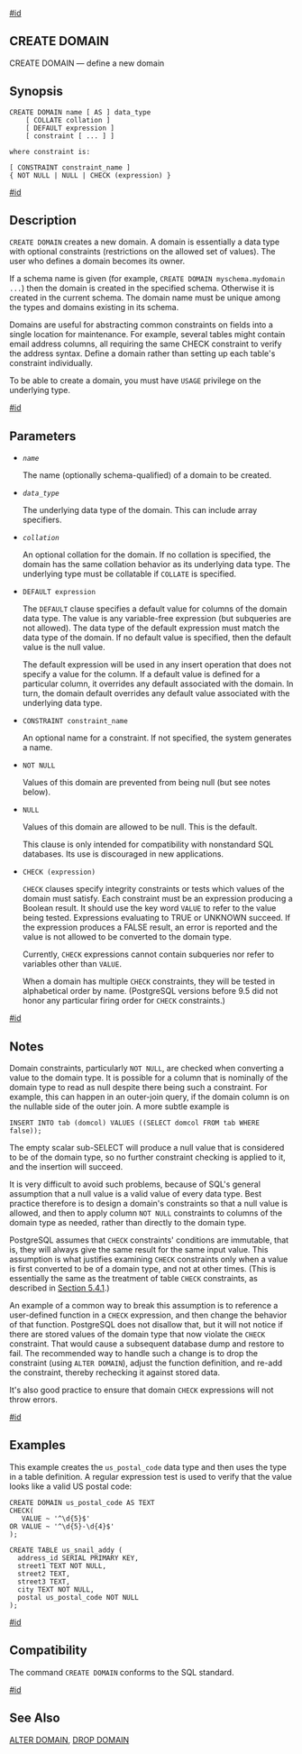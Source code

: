 [#id](#SQL-CREATEDOMAIN)

## CREATE DOMAIN

CREATE DOMAIN — define a new domain

## Synopsis

```
CREATE DOMAIN name [ AS ] data_type
    [ COLLATE collation ]
    [ DEFAULT expression ]
    [ constraint [ ... ] ]

where constraint is:

[ CONSTRAINT constraint_name ]
{ NOT NULL | NULL | CHECK (expression) }
```

[#id](#id-1.9.3.62.5)

## Description

`CREATE DOMAIN` creates a new domain. A domain is essentially a data type with optional constraints (restrictions on the allowed set of values). The user who defines a domain becomes its owner.

If a schema name is given (for example, `CREATE DOMAIN myschema.mydomain ...`) then the domain is created in the specified schema. Otherwise it is created in the current schema. The domain name must be unique among the types and domains existing in its schema.

Domains are useful for abstracting common constraints on fields into a single location for maintenance. For example, several tables might contain email address columns, all requiring the same CHECK constraint to verify the address syntax. Define a domain rather than setting up each table's constraint individually.

To be able to create a domain, you must have `USAGE` privilege on the underlying type.

[#id](#id-1.9.3.62.6)

## Parameters

- _`name`_

  The name (optionally schema-qualified) of a domain to be created.

- _`data_type`_

  The underlying data type of the domain. This can include array specifiers.

- _`collation`_

  An optional collation for the domain. If no collation is specified, the domain has the same collation behavior as its underlying data type. The underlying type must be collatable if `COLLATE` is specified.

- `DEFAULT expression`

  The `DEFAULT` clause specifies a default value for columns of the domain data type. The value is any variable-free expression (but subqueries are not allowed). The data type of the default expression must match the data type of the domain. If no default value is specified, then the default value is the null value.

  The default expression will be used in any insert operation that does not specify a value for the column. If a default value is defined for a particular column, it overrides any default associated with the domain. In turn, the domain default overrides any default value associated with the underlying data type.

- `CONSTRAINT constraint_name`

  An optional name for a constraint. If not specified, the system generates a name.

- `NOT NULL`

  Values of this domain are prevented from being null (but see notes below).

- `NULL`

  Values of this domain are allowed to be null. This is the default.

  This clause is only intended for compatibility with nonstandard SQL databases. Its use is discouraged in new applications.

- `CHECK (expression)`

  `CHECK` clauses specify integrity constraints or tests which values of the domain must satisfy. Each constraint must be an expression producing a Boolean result. It should use the key word `VALUE` to refer to the value being tested. Expressions evaluating to TRUE or UNKNOWN succeed. If the expression produces a FALSE result, an error is reported and the value is not allowed to be converted to the domain type.

  Currently, `CHECK` expressions cannot contain subqueries nor refer to variables other than `VALUE`.

  When a domain has multiple `CHECK` constraints, they will be tested in alphabetical order by name. (PostgreSQL versions before 9.5 did not honor any particular firing order for `CHECK` constraints.)

[#id](#id-1.9.3.62.7)

## Notes

Domain constraints, particularly `NOT NULL`, are checked when converting a value to the domain type. It is possible for a column that is nominally of the domain type to read as null despite there being such a constraint. For example, this can happen in an outer-join query, if the domain column is on the nullable side of the outer join. A more subtle example is

```
INSERT INTO tab (domcol) VALUES ((SELECT domcol FROM tab WHERE false));
```

The empty scalar sub-SELECT will produce a null value that is considered to be of the domain type, so no further constraint checking is applied to it, and the insertion will succeed.

It is very difficult to avoid such problems, because of SQL's general assumption that a null value is a valid value of every data type. Best practice therefore is to design a domain's constraints so that a null value is allowed, and then to apply column `NOT NULL` constraints to columns of the domain type as needed, rather than directly to the domain type.

PostgreSQL assumes that `CHECK` constraints' conditions are immutable, that is, they will always give the same result for the same input value. This assumption is what justifies examining `CHECK` constraints only when a value is first converted to be of a domain type, and not at other times. (This is essentially the same as the treatment of table `CHECK` constraints, as described in [Section 5.4.1](ddl-constraints#DDL-CONSTRAINTS-CHECK-CONSTRAINTS).)

An example of a common way to break this assumption is to reference a user-defined function in a `CHECK` expression, and then change the behavior of that function. PostgreSQL does not disallow that, but it will not notice if there are stored values of the domain type that now violate the `CHECK` constraint. That would cause a subsequent database dump and restore to fail. The recommended way to handle such a change is to drop the constraint (using `ALTER DOMAIN`), adjust the function definition, and re-add the constraint, thereby rechecking it against stored data.

It's also good practice to ensure that domain `CHECK` expressions will not throw errors.

[#id](#id-1.9.3.62.8)

## Examples

This example creates the `us_postal_code` data type and then uses the type in a table definition. A regular expression test is used to verify that the value looks like a valid US postal code:

```
CREATE DOMAIN us_postal_code AS TEXT
CHECK(
   VALUE ~ '^\d{5}$'
OR VALUE ~ '^\d{5}-\d{4}$'
);

CREATE TABLE us_snail_addy (
  address_id SERIAL PRIMARY KEY,
  street1 TEXT NOT NULL,
  street2 TEXT,
  street3 TEXT,
  city TEXT NOT NULL,
  postal us_postal_code NOT NULL
);
```

[#id](#SQL-CREATEDOMAIN-COMPATIBILITY)

## Compatibility

The command `CREATE DOMAIN` conforms to the SQL standard.

[#id](#SQL-CREATEDOMAIN-SEE-ALSO)

## See Also

[ALTER DOMAIN](sql-alterdomain), [DROP DOMAIN](sql-dropdomain)
